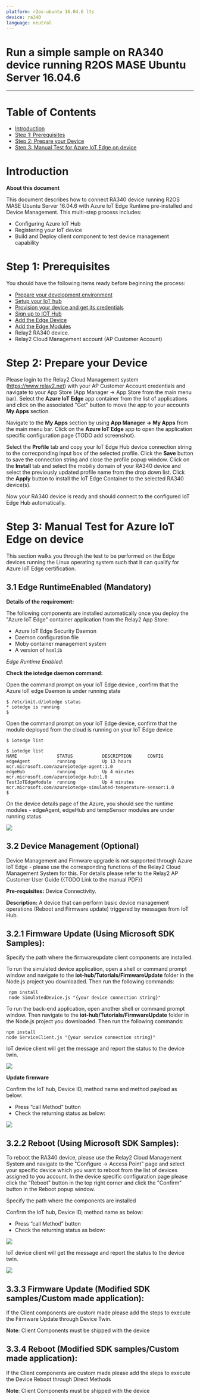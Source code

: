 ```yaml
---
platform: r2os-ubuntu 16.04.6 lts
device: ra340
language: neutral
---
```


Run a simple sample on RA340 device running R2OS MASE Ubuntu Server 16.04.6
===
---

# Table of Contents

-   [Introduction](#Introduction)
-   [Step 1: Prerequisites](#Prerequisites)
-   [Step 2: Prepare your Device](#PrepareDevice)
-   [Step 3: Manual Test for Azure IoT Edge on device](#Manual)

<a name="Introduction"></a>
# Introduction

**About this document**

This document describes how to connect RA340 device running R2OS MASE Ubuntu Server 16.04.6 with Azure IoT Edge Runtime pre-installed and Device Management. This multi-step process includes:

-   Configuring Azure IoT Hub
-   Registering your IoT device
-   Build and Deploy client component to test device management capability 

<a name="Prerequisites"></a>
# Step 1: Prerequisites

You should have the following items ready before beginning the process:

-   [Prepare your development environment][setup-devbox-linux]
-   [Setup your IoT hub](https://account.windowsazure.com/signup?offer=ms-azr-0044p)
-   [Provision your device and get its credentials][lnk-manage-iot-hub]
-   [Sign up to IOT Hub](https://account.windowsazure.com/signup?offer=ms-azr-0044p)
-   [Add the Edge Device](https://docs.microsoft.com/en-us/azure/iot-edge/quickstart-linux)
-   [Add the Edge Modules](https://docs.microsoft.com/en-us/azure/iot-edge/quickstart-linux#deploy-a-module)
-   Relay2 RA340 device.
-   Relay2 Cloud Management account (AP Customer Account)

<a name="PrepareDevice"></a>
# Step 2: Prepare your Device

Please login to the Relay2 Cloud Management system (<https://www.relay2.net>) with your AP Customer Account credentials and navigate to your App Store (App Manager -> App Store from the  main menu bar). Select the **Azure IoT Edge** app container from the list of applications and click on the associated "Get" button to move the app to your accounts **My Apps** section.

Navigate to the **My Apps** section by using **App Manager -> My Apps** from the main menu bar. Click on the **Azure IoT Edge** app to open the application specific configuration page {TODO add screenshot}. 

Select the **Profile** tab and copy your IoT Edge Hub device connection string to the correcponding input box of the selected profile. Click the **Save** button to save the connection string and close the profile popup window.
Click on the **Install** tab and select the mobiliy domain of your RA340 device and select the previously updated profile name from the drop down list. Click the **Apply** button to install the IoT Edge Container to the selected RA340 device(s).

Now your RA340 device is ready and should connect to the configured IoT Edge Hub automatically.

<a name="Manual"></a>
# Step 3: Manual Test for Azure IoT Edge on device

This section walks you through the test to be performed on the Edge devices running the Linux operating system such that it can qualify for Azure IoT Edge certification.

<a name="Step-3-1-IoTEdgeRunTime"></a>
## 3.1 Edge RuntimeEnabled (Mandatory)

**Details of the requirement:**

The following components are installed automatically once you deploy the "Azure IoT Edge" container application from the Relay2 App Store:

-   Azure IoT Edge Security Daemon
-   Daemon configuration file
-   Moby container management system
-   A version of `hsmlib` 

*Edge Runtime Enabled:*

**Check the iotedge daemon command:** 

Open the command prompt on your IoT Edge device , confirm that the Azure IoT edge Daemon is under running state

    $ /etc/init.d/iotedge status
    * iotedge is running
    $

Open the command prompt on your IoT Edge device, confirm that the module deployed from the cloud is running on your IoT Edge device

    $ iotedge list 

    $ iotedge list
    NAME               STATUS           DESCRIPTION      CONFIG
    edgeAgent          running          Up 13 hours      mcr.microsoft.com/azureiotedge-agent:1.0
    edgeHub            running          Up 4 minutes     mcr.microsoft.com/azureiotedge-hub:1.0
    TestIoTEdgeModule  running          Up 4 minutes     mcr.microsoft.com/azureiotedge-simulated-temperature-sensor:1.0
    $

On the device details page of the Azure, you should see the runtime modules - edgeAgent, edgeHub and tempSensor modules are under running status

 ![](./media/ArtiGO/tempSensor.png)

<a name="Step-3-2-DeviceManagement"></a>
## 3.2 Device Management (Optional)

Device Management and Firmware upgrade is not supported through Azure IoT Edge - please use the corresponding functions of the Relay2 Cloud Management System for this. For details please refer to the Relay2 AP Customer User Guide {{TODO Link to the manual PDF}}

   **Pre-requisites:** Device Connectivity.

   **Description:** A device that can perform basic device management operations (Reboot and Firmware update) triggered by messages from IoT Hub.

## 3.2.1 Firmware Update (Using Microsoft SDK Samples):

Specify the path where the firmwareupdate client components are installed.

To run the simulated device application, open a shell or command prompt window and navigate to the **iot-hub/Tutorials/FirmwareUpdate** folder in the Node.js project you downloaded. Then run the following commands:

     npm install
     node SimulatedDevice.js "{your device connection string}"

To run the back-end application, open another shell or command prompt window. Then navigate to the **iot-hub/Tutorials/FirmwareUpdate** folder in the Node.js project you downloaded. Then run the following commands:

    npm install
    node ServiceClient.js "{your service connection string}"

IoT device client will get the message and report the status to the device twin.

![](./media/ArtiGO/devicetwin.png)

**Update firmware**

Confirm the IoT hub, Device ID, method name and method payload as below:

-   Press “call Method” button
-   Check the returning status as below:

![](./media/ArtiGO/firmware.png)


## 3.2.2 Reboot (Using Microsoft SDK Samples):

To reboot the RA340 device, please use the Relay2 Cloud Management System and navigate to the "Configure -> Access Point" page and select your specific device which you want to reboot from the list of devices assigned to you account. In the device specific configuration page please click the "Reboot" button in the top right corner and click the "Confirm" button in the Reboot popup window.


Specify the path where the components are installed 

Confirm the IoT hub, Device ID, method name as below:

-   Press “call Method” button
-   Check the returning status as below:

![](./media/ArtiGO/reboot.png)


IoT device client will get the message and report the status to the device twin.

![](./media/ArtiGO/devicetwinmessage.png)
        
## 3.3.3 Firmware Update (Modified SDK samples/Custom made application):

If the Client components are custom made please add the steps to execute the Firmware Update through Device Twin.

**Note**: Client Components must be shipped with the device 

## 3.3.4 Reboot (Modified SDK samples/Custom made application):

If the Client components are custom made please add the steps to execute the Device Reboot through Direct Methods

**Note**: Client Components must be shipped with the device 

  
[setup-devbox-linux]: https://github.com/Azure/azure-iot-sdk-c/blob/master/doc/devbox_setup.md
[lnk-setup-iot-hub]: ../setup_iothub.md
[lnk-manage-iot-hub]: ../manage_iot_hub.md
